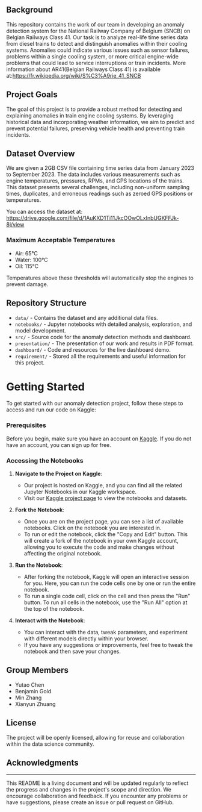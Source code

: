 ## Background

This repository contains the work of our team in developing an anomaly detection system for the National Railway Company of Belgium (SNCB) on Belgian Railways Class 41. Our task is to analyze real-life time series data from diesel trains to detect and distinguish anomalies within their cooling systems. Anomalies could indicate various issues such as sensor failures, problems within a single cooling system, or more critical engine-wide problems that could lead to service interruptions or train incidents.
More information about AR41(Belgian Railways Class 41) is available at:https://fr.wikipedia.org/wiki/S%C3%A9rie_41_SNCB

## Project Goals

The goal of this project is to provide a robust method for detecting and explaining anomalies in train engine cooling systems. By leveraging historical data and incorporating weather information, we aim to predict and prevent potential failures, preserving vehicle health and preventing train incidents.

## Dataset Overview

We are given a 2GB CSV file containing time series data from January 2023 to September 2023. The data includes various measurements such as engine temperatures, pressures, RPMs, and GPS locations of the trains. This dataset presents several challenges, including non-uniform sampling times, duplicates, and erroneous readings such as zeroed GPS positions or temperatures.

You can access the dataset at: https://drive.google.com/file/d/1AuKXD1Ti11JkcOOwOLxInbUGKFFJk-8j/view

### Maximum Acceptable Temperatures

- Air: 65°C
- Water: 100°C
- Oil: 115°C

Temperatures above these thresholds will automatically stop the engines to prevent damage.

## Repository Structure

- `data/` - Contains the dataset and any additional data files.
- `notebooks/` - Jupyter notebooks with detailed analysis, exploration, and model development.
- `src/` - Source code for the anomaly detection methods and dashboard.
- `presentation/` - The presentation of our work and results in PDF format.
- `dashboard/` - Code and resources for the live dashboard demo.
- `requirement/` - Stored all the requirements and useful information for this project. 

# Getting Started

To get started with our anomaly detection project, follow these steps to access and run our code on Kaggle:

### Prerequisites

Before you begin, make sure you have an account on [Kaggle](https://www.kaggle.com). If you do not have an account, you can sign up for free.

### Accessing the Notebooks

1. **Navigate to the Project on Kaggle**:
   - Our project is hosted on Kaggle, and you can find all the related Jupyter Notebooks in our Kaggle workspace. 
   - Visit our [Kaggle project page](link-to-your-kaggle-project) to view the notebooks and datasets.

2. **Fork the Notebook**:
   - Once you are on the project page, you can see a list of available notebooks. Click on the notebook you are interested in.
   - To run or edit the notebook, click the "Copy and Edit" button. This will create a fork of the notebook in your own Kaggle account, allowing you to execute the code and make changes without affecting the original notebook.

3. **Run the Notebook**:
   - After forking the notebook, Kaggle will open an interactive session for you. Here, you can run the code cells one by one or run the entire notebook.
   - To run a single code cell, click on the cell and then press the "Run" button. To run all cells in the notebook, use the "Run All" option at the top of the notebook.

4. **Interact with the Notebook**:
   - You can interact with the data, tweak parameters, and experiment with different models directly within your browser.
   - If you have any suggestions or improvements, feel free to tweak the notebook and then save your changes.


## Group Members

- Yutao Chen
- Benjamin Gold
- Min Zhang
- Xianyun Zhuang

## License

The project will be openly licensed, allowing for reuse and collaboration within the data science community.

## Acknowledgments



---

This README is a living document and will be updated regularly to reflect the progress and changes in the project's scope and direction. We encourage collaboration and feedback. If you encounter any problems or have suggestions, please create an issue or pull request on GitHub.
